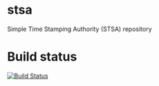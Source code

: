 # stsa
Simple Time Stamping Authority (STSA) repository

# Build status
[![Build Status](https://travis-ci.org/tsjs/stsa.png)](https://travis-ci.org/tsjs/stsa)

